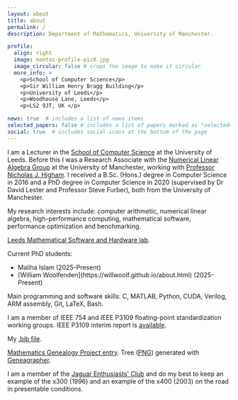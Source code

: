 ```yaml
---
layout: about
title: about
permalink: /
description: Department of Mathematics, University of Manchester.

profile:
  align: right
  image: mantas-profile-pic0.jpg
  image_circular: false # crops the image to make it circular
  more_info: >
    <p>School of Computer Science</p>
    <p>Sir William Henry Bragg Building</p>
    <p>University of Leeds</p>
    <p>Woodhouse Lane, Leeds</p>
    <p>LS2 9JT, UK </p>

news: true  # includes a list of news items
selected_papers: false # includes a list of papers marked as "selected={true}"
social: true  # includes social icons at the bottom of the page
---
```


I am a Lecturer in the [School of Computer Science](https://eps.leeds.ac.uk/computing) at the University of Leeds. Before this I was a Research Associate with the [Numerical Linear Algebra Group](https://nla-group.org) at the University of Manchester, working with [Professor Nicholas J. Higham](https://nhigham.com). I received a B.Sc. (Hons.) degree in Computer Science in 2016 and a PhD degree in Computer Science in 2020 (supervised by Dr David Lester and Professor Steve Furber), both from the University of Manchester.

My research interests include: computer arithmetic, numerical linear algebra, high-performance computing, mathematical software, performance optimization and benchmarking.

[Leeds Mathematical Software and Hardware lab](https://github.com/north-numerical-computing).

Current PhD students:

<ul>
<li> Maliha Islam (2025-Present)
<li> [William Woolfenden](https://willwoolf.github.io/about.html) (2025-Present)
</ul>

Main programming and software skills: C, MATLAB, Python, CUDA, Verilog, ARM assembly, Git, LaTeX, Bash.

I am a member of IEEE 754 and IEEE P3109 floating-point standardization working groups. IEEE P3109 interim report is [available](https://github.com/P3109/Public/blob/main/Shared%20Reports/IEEE%20WG%20P3109%20Interim%20Report.pdf).

My [.bib file](https://github.com/mmikaitis/mm-bib/blob/main/mm-bib.bib).

[Mathematics Genealogy Project entry](https://www.mathgenealogy.org/id.php?id=290941). Tree ([PNG](../assets/img/tree.png)) generated with [Geneagrapher](https://observablehq.com/@davidalber/geneagrapher).

I am a member of the [Jaguar Enthusiasts' Club](https://jec.org.uk) and do my best to keep an example of the x300 (1996) and an example of the x400 (2003) on the road in presentable conditions.
